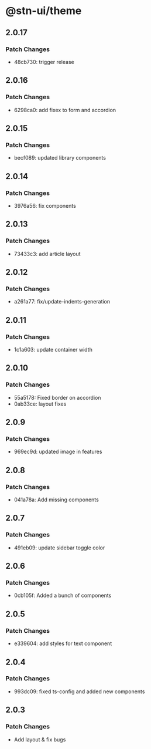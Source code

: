# @stn-ui/theme

## 2.0.17

### Patch Changes

- 48cb730: trigger release

## 2.0.16

### Patch Changes

- 6298ca0: add fixex to form and accordion

## 2.0.15

### Patch Changes

- becf089: updated library components

## 2.0.14

### Patch Changes

- 3976a56: fix components

## 2.0.13

### Patch Changes

- 73433c3: add article layout

## 2.0.12

### Patch Changes

- a261a77: fix/update-indents-generation

## 2.0.11

### Patch Changes

- 1c1a603: update container width

## 2.0.10

### Patch Changes

- 55a5178: Fixed border on accordion
- 0ab33ce: layout fixes

## 2.0.9

### Patch Changes

- 969ec9d: updated image in features

## 2.0.8

### Patch Changes

- 041a78a: Add missing components

## 2.0.7

### Patch Changes

- 491eb09: update sidebar toggle color

## 2.0.6

### Patch Changes

- 0cb105f: Added a bunch of components

## 2.0.5

### Patch Changes

- e339604: add styles for text component

## 2.0.4

### Patch Changes

- 993dc09: fixed ts-config and added new components

## 2.0.3

### Patch Changes

- Add layout & fix bugs
